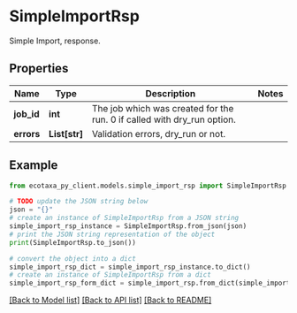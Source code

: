 # SimpleImportRsp

Simple Import, response.

## Properties

Name | Type | Description | Notes
------------ | ------------- | ------------- | -------------
**job_id** | **int** | The job which was created for the run. 0 if called with dry_run option. | 
**errors** | **List[str]** | Validation errors, dry_run or not. | 

## Example

```python
from ecotaxa_py_client.models.simple_import_rsp import SimpleImportRsp

# TODO update the JSON string below
json = "{}"
# create an instance of SimpleImportRsp from a JSON string
simple_import_rsp_instance = SimpleImportRsp.from_json(json)
# print the JSON string representation of the object
print(SimpleImportRsp.to_json())

# convert the object into a dict
simple_import_rsp_dict = simple_import_rsp_instance.to_dict()
# create an instance of SimpleImportRsp from a dict
simple_import_rsp_form_dict = simple_import_rsp.from_dict(simple_import_rsp_dict)
```
[[Back to Model list]](../README.md#documentation-for-models) [[Back to API list]](../README.md#documentation-for-api-endpoints) [[Back to README]](../README.md)


